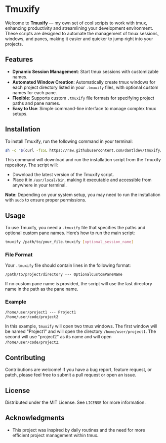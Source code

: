 # Tmuxify

Welcome to **Tmuxify** — my own set of cool scripts to work with tmux, enhancing productivity and streamlining your development environment. These scripts are designed to automate the management of tmux sessions, windows, and panes, making it easier and quicker to jump right into your projects.

## Features

- **Dynamic Session Management**: Start tmux sessions with customizable names.
- **Automated Window Creation**: Automatically create tmux windows for each project directory listed in your `.tmuxify` files, with optional custom names for each pane.
- **Flexible**: Supports custom `.tmuxify` file formats for specifying project paths and pane names.
- **Easy to Use**: Simple command-line interface to manage complex tmux setups.

## Installation

To install Tmuxify, run the following command in your terminal:

```bash
sh -c "$(curl -fsSL https://raw.githubusercontent.com/dantldev/tmuxify/main/install.sh)"
```

This command will download and run the installation script from the Tmuxify repository. The script will:

- Download the latest version of the Tmuxify script.
- Place it in `/usr/local/bin`, making it executable and accessible from anywhere in your terminal.

**Note**: Depending on your system setup, you may need to run the installation with `sudo` to ensure proper permissions.

## Usage

To use Tmuxify, you need a `.tmuxify` file that specifies the paths and optional custom pane names. Here’s how to run the main script:

```bash
tmuxify /path/to/your_file.tmuxify [optional_session_name]
```

### File Format

Your `.tmuxify` file should contain lines in the following format:

```
/path/to/project/directory --- OptionalCustomPaneName
```

If no custom pane name is provided, the script will use the last directory name in the path as the pane name.

### Example

```txt
/home/user/project1 --- Project1
/home/user/code/project2
```

In this example, `tmuxify` will open two tmux windows. The first window will be named "Project1" and will open the directory `/home/user/project1`. The second will use "project2" as its name and will open `/home/user/code/project2`.

## Contributing

Contributions are welcome! If you have a bug report, feature request, or patch, please feel free to submit a pull request or open an issue.

## License

Distributed under the MIT License. See `LICENSE` for more information.

## Acknowledgments

- This project was inspired by daily routines and the need for more efficient project management within tmux.
